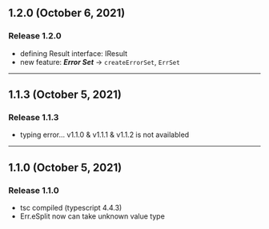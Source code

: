## 1.2.0 (October 6, 2021)

### Release 1.2.0

- defining Result interface: IResult
- new feature: **_Error Set_** -> `createErrorSet`, `ErrSet`

---

## 1.1.3 (October 5, 2021)

### Release 1.1.3

- typing error... v1.1.0 & v1.1.1 & v1.1.2 is not availabled

---

## 1.1.0 (October 5, 2021)

### Release 1.1.0

- tsc compiled (typescript 4.4.3)
- Err.eSplit now can take unknown value type
